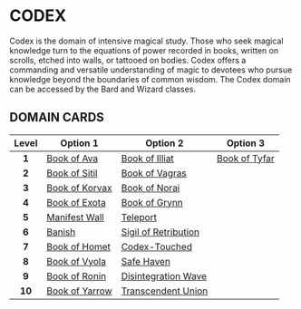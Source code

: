 # CODEX

Codex is the domain of intensive magical study. Those who seek magical knowledge turn to the equations of power recorded in books, written on scrolls, etched into walls, or tattooed on bodies. Codex offers a commanding and versatile understanding of magic to devotees who pursue knowledge beyond the boundaries of common wisdom. The Codex domain can be accessed by the Bard and Wizard classes.

## DOMAIN CARDS

| **Level** | **Option 1**                                         | **Option 2**                                                     | **Option 3**                                       |
| :-------: | ---------------------------------------------------- | ---------------------------------------------------------------- | -------------------------------------------------- |
|   **1**   | [Book of Ava](../abilities/Book%20of%20Ava.md)       | [Book of Illiat](../abilities/Book%20of%20Illiat.md)             | [Book of Tyfar](../abilities/Book%20of%20Tyfar.md) |
|   **2**   | [Book of Sitil](../abilities/Book%20of%20Sitil.md)   | [Book of Vagras](../abilities/Book%20of%20Vagras.md)             |                                                    |
|   **3**   | [Book of Korvax](../abilities/Book%20of%20Korvax.md) | [Book of Norai](../abilities/Book%20of%20Norai.md)               |                                                    |
|   **4**   | [Book of Exota](../abilities/Book%20of%20Exota.md)   | [Book of Grynn](../abilities/Book%20of%20Grynn.md)               |                                                    |
|   **5**   | [Manifest Wall](../abilities/Manifest%20Wall.md)     | [Teleport](../abilities/Teleport.md)                             |                                                    |
|   **6**   | [Banish](../abilities/Banish.md)                     | [Sigil of Retribution](../abilities/Sigil%20of%20Retribution.md) |                                                    |
|   **7**   | [Book of Homet](../abilities/Book%20of%20Homet.md)   | [Codex-Touched](../abilities/Codex-Touched.md)                   |                                                    |
|   **8**   | [Book of Vyola](../abilities/Book%20of%20Vyola.md)   | [Safe Haven](../abilities/Safe%20Haven.md)                       |                                                    |
|   **9**   | [Book of Ronin](../abilities/Book%20of%20Ronin.md)   | [Disintegration Wave](../abilities/Disintegration%20Wave.md)     |                                                    |
|  **10**   | [Book of Yarrow](../abilities/Book%20of%20Yarrow.md) | [Transcendent Union](../abilities/Transcendent%20Union.md)       |                                                    |
